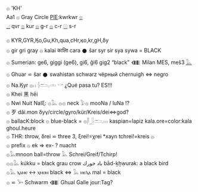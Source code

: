 𓐍 'KH'  
Aa1 𓐍 Gray Circle [PIE](PIE):kwrkwr [𓊖](𓊖)  
[𓈎](𓈎) qvr [𓊖](𓊖) kur [𓐍](𓐍) g-r [𓐍](𓐍) c-r [𓇳](𓇳) s-r  

𓐍 KYR,GYR,Ӄo,Gu,Kh,qua,cHr,ӄo,kr,gH,δy  
𓐍 gir gri gray 𓐍  kalai कालाि cara 𒊹 šar syr sir  sya sywa = BLACK  
𓐍 Sumerian: ge6, giggi (ge6), gi6, ĝi6 gig2 “black” 𒈪 Milan MES, meš3 [𓅓](𓅓)  
𓐍 Ghuar ⋍ šar 𒊹 swahistan schwarz  чёрный chernuigh ⇔ negro  
𓐍 Na.Ӄyr   𓐍𓏮  𓐪𓂧𓂂𓏛 𓎡  ¿Qué pasa tu?    ES!!!  
𓐍 Khei	黑 hēi  
𓐍 Nwi Nuit NaIξ: 𓐍𓅓 𓐍𓐍 neck  𓅱𓐍 mooNa / luNa !?  
𓐍 歹 dǎi.mon δyγ/circle/gyro/kür/Kreis/dei⇔god?  
𓐍 ballacK:block 𓐍 blue-black = 𓐍𓋴𓃀𓂧𓈒𓏥 kaspian=lapiz kala.ore=color:kala ghoul.heure  
𓐍 THR: throw, δrei ⋍ three 3, ξrei!=χrei *xayn tchrei!=kreis 𓐍  
𓐍 prefix  𓐍  ek => ex- ? nuacht  
𓐍𓅓mnoon ball=throw 𓅓 Schrei/Greif/Tchirp!  
𓐍𓐍𓅓 kúkku = black grau crow  باد خورك bād-ḵẖẉurak: a black bird  
𓐍𓅓 ⲭⲁⲙⲉ ↔ ⲭⲙⲟⲙ 	 black  ⇔ 𓅓 ⲙⲉⲗⲁ mal = black  
𓐍 ⋍ 𓅨 Schwarm 𒈪 Ghual Galle jour:Tag?  